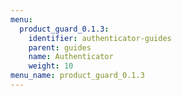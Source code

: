 ```yaml
---
menu:
  product_guard_0.1.3:
    identifier: authenticator-guides
    parent: guides
    name: Authenticator
    weight: 10
menu_name: product_guard_0.1.3
---
```


